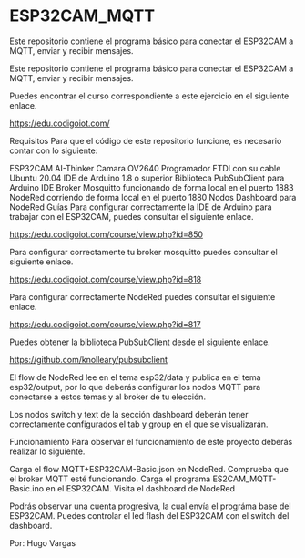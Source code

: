 # ESP32CAM_MQTT
Este repositorio contiene el programa básico para conectar el ESP32CAM a MQTT, enviar y recibir mensajes.

Este repositorio contiene el programa básico para conectar el ESP32CAM a MQTT, enviar y recibir mensajes.

Puedes encontrar el curso correspondiente a este ejercicio en el siguiente enlace.

https://edu.codigoiot.com/

Requisitos
Para que el código de este repositorio funcione, es necesario contar con lo siguiente:

ESP32CAM AI-Thinker
Camara OV2640
Programador FTDI con su cable
Ubuntu 20.04
IDE de Arduino 1.8 o superior
Biblioteca PubSubClient para Arduino IDE
Broker Mosquitto funcionando de forma local en el puerto 1883
NodeRed corriendo de forma local en el puerto 1880
Nodos Dashboard para NodeRed
Guías
Para configurar correctamente la IDE de Arduino para trabajar con el ESP32CAM, puedes consultar el siguiente enlace.

https://edu.codigoiot.com/course/view.php?id=850

Para configurar correctamente tu broker mosquitto puedes consultar el siguiente enlace.

https://edu.codigoiot.com/course/view.php?id=818

Para configurar correctamente NodeRed puedes consultar el siguiente enlace.

https://edu.codigoiot.com/course/view.php?id=817

Puedes obtener la biblioteca PubSubClient desde el siguiente enlace.

https://github.com/knolleary/pubsubclient

El flow de NodeRed lee en el tema esp32/data y publica en el tema esp32/output, por lo que deberás configurar los nodos MQTT para conectarse a estos temas y al broker de tu elección.

Los nodos switch y text de la sección dashboard deberán tener correctamente configurados el tab y group en el que se visualizarán.

Funcionamiento
Para observar el funcionamiento de este proyecto deberás realizar lo siguiente.

Carga el flow MQTT+ESP32CAM-Basic.json en NodeRed.
Comprueba que el broker MQTT esté funcionando.
Carga el programa ES2CAM_MQTT-Basic.ino en el ESP32CAM.
Visita el dashboard de NodeRed


Podrás observar una cuenta progresiva, la cual envía el prográma base del ESP32CAM. Puedes controlar el led flash del ESP32CAM con el switch del dashboard.

Por: Hugo Vargas
